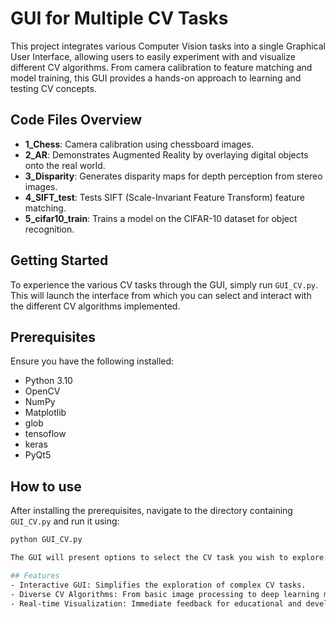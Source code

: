 # GUI for Multiple CV Tasks

This project integrates various Computer Vision tasks into a single Graphical User Interface, allowing users to easily experiment with and visualize different CV algorithms. From camera calibration to feature matching and model training, this GUI provides a hands-on approach to learning and testing CV concepts.

## Code Files Overview

- **1_Chess**: Camera calibration using chessboard images.
- **2_AR**: Demonstrates Augmented Reality by overlaying digital objects onto the real world.
- **3_Disparity**: Generates disparity maps for depth perception from stereo images.
- **4_SIFT_test**: Tests SIFT (Scale-Invariant Feature Transform) feature matching.
- **5_cifar10_train**: Trains a model on the CIFAR-10 dataset for object recognition.

## Getting Started

To experience the various CV tasks through the GUI, simply run `GUI_CV.py`. This will launch the interface from which you can select and interact with the different CV algorithms implemented.

## Prerequisites

Ensure you have the following installed:
- Python 3.10
- OpenCV
- NumPy
- Matplotlib
- glob
- tensoflow
- keras
- PyQt5

## How to use
After installing the prerequisites, navigate to the directory containing `GUI_CV.py` and run it using:

```bash
python GUI_CV.py

The GUI will present options to select the CV task you wish to explore. Each task provides a unique interface tailored to its specific requirements, offering an interactive way to learn and experiment with CV techniques.

## Features
- Interactive GUI: Simplifies the exploration of complex CV tasks.
- Diverse CV Algorithms: From basic image processing to deep learning models.
- Real-time Visualization: Immediate feedback for educational and development purposes.

